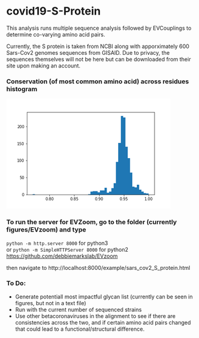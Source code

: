 # covid19-S-Protein
This analysis runs multiple sequence analysis followed by EVCouplings to determine co-varying amino acid pairs.

Currently, the S protein is taken from NCBI along with apporximately 600 Sars-Cov2 genomes sequences from GISAID. Due to privacy, the sequences themselves will not be here but can be downloaded from their site upon making an account.




### Conservation (of most common amino acid) across residues histogram
![Conservation of most frequent amino acid per position](figures/sars_cov2/conservation_histogram.png)

### To run the server for EVZoom, go to the folder (currently figures/EVzoom) and type
`python -m http.server 8000` for python3  
or `python -m SimpleHTTPServer 8000` for python2  
https://github.com/debbiemarkslab/EVzoom

then navigate to http://localhost:8000/example/sars_cov2_S_protein.html


### To Do:
- Generate potentiall most impactful glycan list (currently can be seen in figures, but not in a text file)
- Run with the current number of sequenced strains
- Use other betacoronaviruses in the alignment to see if there are consistencies across the two, and if certain amino acid pairs changed that could lead to a functional/structural difference.
